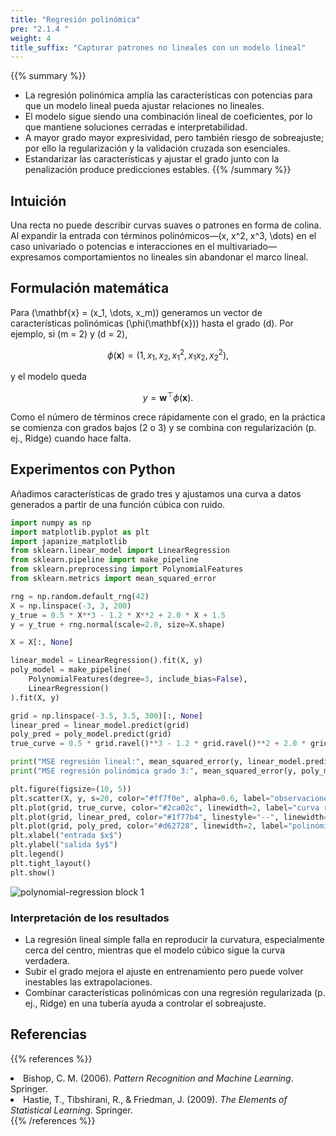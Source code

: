 ```yaml
---
title: "Regresión polinómica"
pre: "2.1.4 "
weight: 4
title_suffix: "Capturar patrones no lineales con un modelo lineal"
---
```


{{% summary %}}
- La regresión polinómica amplía las características con potencias para que un modelo lineal pueda ajustar relaciones no lineales.
- El modelo sigue siendo una combinación lineal de coeficientes, por lo que mantiene soluciones cerradas e interpretabilidad.
- A mayor grado mayor expresividad, pero también riesgo de sobreajuste; por ello la regularización y la validación cruzada son esenciales.
- Estandarizar las características y ajustar el grado junto con la penalización produce predicciones estables.
{{% /summary %}}

## Intuición
Una recta no puede describir curvas suaves o patrones en forma de colina. Al expandir la entrada con términos polinómicos—\(x, x^2, x^3, \dots\) en el caso univariado o potencias e interacciones en el multivariado—expresamos comportamientos no lineales sin abandonar el marco lineal.

## Formulación matemática
Para \(\mathbf{x} = (x_1, \dots, x_m)\) generamos un vector de características polinómicas \(\phi(\mathbf{x})\) hasta el grado \(d\). Por ejemplo, si \(m = 2\) y \(d = 2\),

$$
\phi(\mathbf{x}) = (1, x_1, x_2, x_1^2, x_1 x_2, x_2^2),
$$

y el modelo queda

$$
y = \mathbf{w}^\top \phi(\mathbf{x}).
$$

Como el número de términos crece rápidamente con el grado, en la práctica se comienza con grados bajos (2 o 3) y se combina con regularización (p. ej., Ridge) cuando hace falta.

## Experimentos con Python
Añadimos características de grado tres y ajustamos una curva a datos generados a partir de una función cúbica con ruido.

```python
import numpy as np
import matplotlib.pyplot as plt
import japanize_matplotlib
from sklearn.linear_model import LinearRegression
from sklearn.pipeline import make_pipeline
from sklearn.preprocessing import PolynomialFeatures
from sklearn.metrics import mean_squared_error

rng = np.random.default_rng(42)
X = np.linspace(-3, 3, 200)
y_true = 0.5 * X**3 - 1.2 * X**2 + 2.0 * X + 1.5
y = y_true + rng.normal(scale=2.0, size=X.shape)

X = X[:, None]

linear_model = LinearRegression().fit(X, y)
poly_model = make_pipeline(
    PolynomialFeatures(degree=3, include_bias=False),
    LinearRegression()
).fit(X, y)

grid = np.linspace(-3.5, 3.5, 300)[:, None]
linear_pred = linear_model.predict(grid)
poly_pred = poly_model.predict(grid)
true_curve = 0.5 * grid.ravel()**3 - 1.2 * grid.ravel()**2 + 2.0 * grid.ravel() + 1.5

print("MSE regresión lineal:", mean_squared_error(y, linear_model.predict(X)))
print("MSE regresión polinómica grado 3:", mean_squared_error(y, poly_model.predict(X)))

plt.figure(figsize=(10, 5))
plt.scatter(X, y, s=20, color="#ff7f0e", alpha=0.6, label="observaciones")
plt.plot(grid, true_curve, color="#2ca02c", linewidth=2, label="curva real")
plt.plot(grid, linear_pred, color="#1f77b4", linestyle="--", linewidth=2, label="regresión lineal")
plt.plot(grid, poly_pred, color="#d62728", linewidth=2, label="polinómica grado 3")
plt.xlabel("entrada $x$")
plt.ylabel("salida $y$")
plt.legend()
plt.tight_layout()
plt.show()
```

![polynomial-regression block 1](/images/basic/regression/polynomial-regression_block01_es.png)

### Interpretación de los resultados
- La regresión lineal simple falla en reproducir la curvatura, especialmente cerca del centro, mientras que el modelo cúbico sigue la curva verdadera.
- Subir el grado mejora el ajuste en entrenamiento pero puede volver inestables las extrapolaciones.
- Combinar características polinómicas con una regresión regularizada (p. ej., Ridge) en una tubería ayuda a controlar el sobreajuste.

## Referencias
{{% references %}}
<li>Bishop, C. M. (2006). <i>Pattern Recognition and Machine Learning</i>. Springer.</li>
<li>Hastie, T., Tibshirani, R., &amp; Friedman, J. (2009). <i>The Elements of Statistical Learning</i>. Springer.</li>
{{% /references %}}
